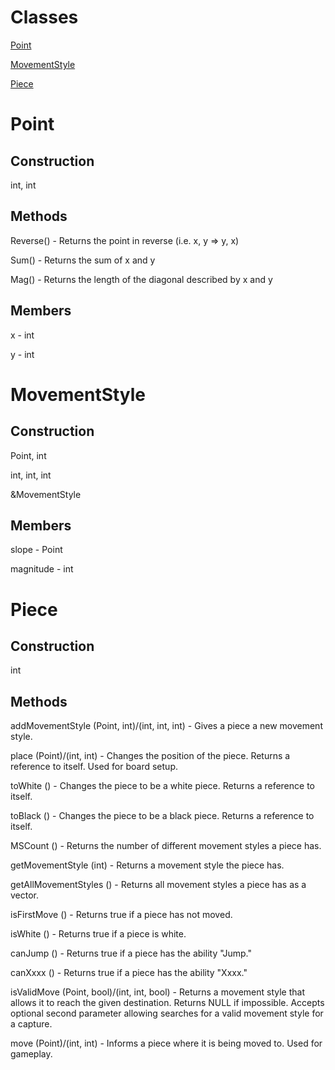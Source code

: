 # Classes
[Point](#Point)

[MovementStyle](#MovementStyle)

[Piece](#Piece)


# Point
##  Construction
int, int
##  Methods
Reverse() - Returns the point in reverse (i.e. x, y => y, x)

Sum()     - Returns the sum of x and y

Mag()     - Returns the length of the diagonal described by x and y
##  Members
x - int

y - int

# MovementStyle 
## Construction 
Point, int

int, int, int

&MovementStyle

## Members       
slope     - Point

magnitude - int

# Piece 
## Construction
int
## Methods      
addMovementStyle     (Point, int)/(int, int, int)     - Gives a piece a new movement style. 

place                (Point)/(int, int)               - Changes the position of the piece. Returns a reference to itself. Used for board setup.

toWhite              ()                               - Changes the piece to be a white piece. Returns a reference to itself.

toBlack              ()                               - Changes the piece to be a black piece. Returns a reference to itself.

MSCount              ()                               - Returns the number of different movement styles a piece has.

getMovementStyle     (int)                            - Returns a movement style the piece has.

getAllMovementStyles ()                               - Returns all movement styles a piece has as a vector.

isFirstMove          ()                               - Returns true if a piece has not moved.

isWhite              ()                               - Returns true if a piece is white.

canJump              ()                               - Returns true if a piece has the ability "Jump."

canXxxx              ()                               - Returns true if a piece has the ability "Xxxx."

isValidMove          (Point, bool)/(int, int, bool)   - Returns a movement style that allows it to reach the given destination. Returns NULL if impossible. Accepts optional second parameter allowing searches for a valid movement style for a capture.

move                 (Point)/(int, int)               - Informs a piece where it is being moved to. Used for gameplay.
